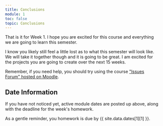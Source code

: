 ```yaml
---
title: Conclusions
module: 1
toc: false
topic: Conclusions
---
```



That is it for Week 1. I hope you are excited for this course and everything we are going to learn this semester.

I know you likely still feel a little lost as to what this semester will look like. We will take it together though and it is going to be great. I am excited for the projects you are going to create over the next 15 weeks.

Remember, if you need help, you should try using the course ["Issues Forum" hosted on Moodle](https://moodle.umt.edu/mod/hsuforum/view.php?id=1955054).



## Date Information

If you have not noticed yet, active module dates are posted up above, along with the deadline for the week's homework.

As a gentle reminder, you homework is due by {{ site.data.dates[1][1] }}.

<!--
# Synchronous Zoom Session (optional)

I will hold a Zoom session to go over all of this same material, on Thursday @ 11:00am. I will send out information about this session closer to that time Thursday.

_As a reminder, this is an optional session. It will not cover any additional material beyond what is present in this Week 1 module._
-->
